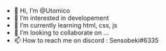 - 👋 Hi, I’m @Utomico
- 👀 I’m interested in developement 
- 🌱 I’m currently learning html, css, js
- 💞️ I’m looking to collaborate on ...
- 📫 How to reach me on discord : Sensobeki#6335

<!---
Utomico/Utomico is a ✨ special ✨ repository because its `README.md` (this file) appears on your GitHub profile.
You can click the Preview link to take a look at your changes.
--->

